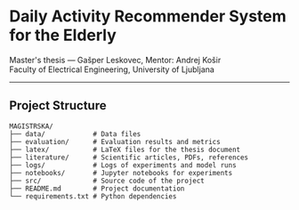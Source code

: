 # Daily Activity Recommender System for the Elderly

Master's thesis — Gašper Leskovec, Mentor: Andrej Košir  
Faculty of Electrical Engineering, University of Ljubljana

---

## Project Structure
```
MAGISTRSKA/
├── data/            # Data files
├── evaluation/      # Evaluation results and metrics
├── latex/           # LaTeX files for the thesis document
├── literature/      # Scientific articles, PDFs, references
├── logs/            # Logs of experiments and model runs
├── notebooks/       # Jupyter notebooks for experiments
├── src/             # Source code of the project
├── README.md        # Project documentation
└── requirements.txt # Python dependencies
```
